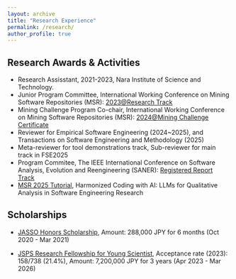 ```yaml
---
layout: archive
title: "Research Experience"
permalink: /research/
author_profile: true
---
```



## Research Awards & Activities

* Research Assisstant, 2021-2023, Nara Institute of Science and Technology.
* Junior Program Committee, International Working Conference on Mining Software Repositories (MSR): [2023@Research Track](https://conf.researchr.org/track/msr-2023/msr-2023-junior-pc?)
* Mining Challenge Program Co-chair, International Working Conference on Mining Software Repositories (MSR): [2024@Mining Challenge](https://2024.msrconf.org/track/msr-2024-mining-challenge) [Certificate](http://tao-xiao.github.io/files/MSR24.pdf)
* Reviewer for Empirical Software Engineering (2024~2025), and Transactions on Software Engineering and Methodology (2025)
* Meta-reviewer for tool demonstrations track, Sub-reviewer for main track in FSE2025
* Program Commitee, The IEEE International Conference on Software Analysis, Evolution and Reengineering (SANER): [Registered Report Track](https://conf.researchr.org/track/saner-2025/saner-2025-registered-report-track-)
* [MSR 2025 Tutorial](https://2025.msrconf.org/details/msr-2025-tutorials/2/Harmonized-Coding-with-AI-LLMs-for-Qualitative-Analysis-in-Software-Engineering-Rese), Harmonized Coding with AI: LLMs for Qualitative Analysis in Software Engineering Research


## Scholarships
* [JASSO Honors Scholarship](https://www.jasso.go.jp/en/ryugaku/scholarship_j/shoreihi/about.html), Amount: 288,000 JPY for 6 months (Oct 2020 - Mar 2021) 
<!-- * [JSPS Research Fellowship for Young Scientist](https://www.jsps.go.jp/english/e-pd/index.html), Amount: 7,200,000 JPY for 3 years (Apr 2023 - Mar 2026) -->
* [JSPS Research Fellowship for Young Scientist](https://www.jsps.go.jp/english/e-pd/index.html), Acceptance rate (2023): 158/738 (21.4%), Amount: 7,200,000 JPY for 3 years (Apr 2023 - Mar 2026)


